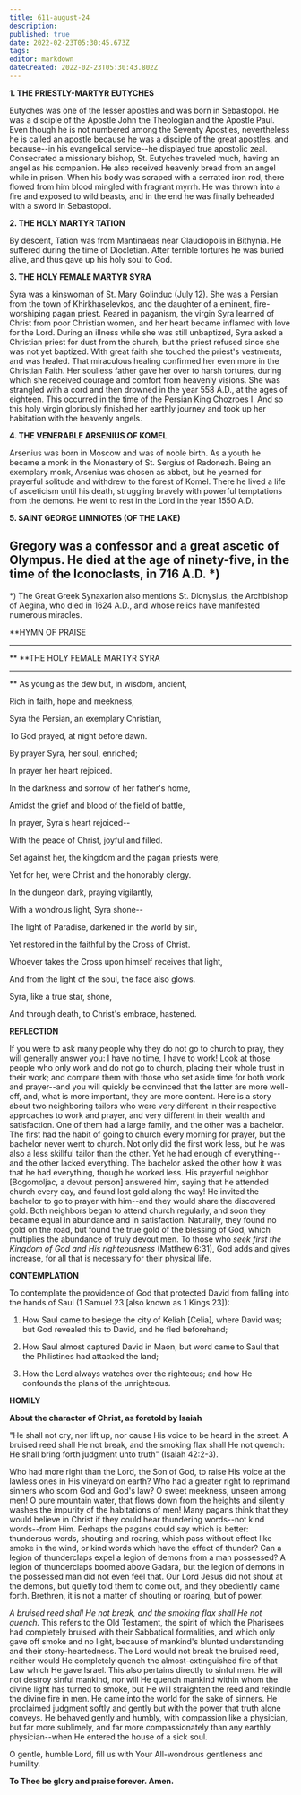 ```yaml
---
title: 611-august-24
description: 
published: true
date: 2022-02-23T05:30:45.673Z
tags: 
editor: markdown
dateCreated: 2022-02-23T05:30:43.802Z
---
```



**1. THE PRIESTLY-MARTYR EUTYCHES**

Eutyches was one of the lesser apostles and was born in Sebastopol. He was a disciple of the Apostle John the Theologian and the Apostle Paul. Even though he is not numbered among the Seventy Apostles, nevertheless he is called an apostle because he was a disciple of the great apostles, and because--in his evangelical service--he displayed true apostolic zeal. Consecrated a missionary bishop, St. Eutyches traveled much, having an angel as his companion. He also received heavenly bread from an angel while in prison. When his body was scraped with a serrated iron rod, there flowed from him blood mingled with fragrant myrrh. He was thrown into a fire and exposed to wild beasts, and in the end he was finally beheaded with a sword in Sebastopol.

**2. THE HOLY MARTYR TATION**

By descent, Tation was from Mantinaeas near Claudiopolis in Bithynia. He suffered during the time of Diocletian. After terrible tortures he was buried alive, and thus gave up his holy soul to God.

**3. THE HOLY FEMALE MARTYR SYRA**

Syra was a kinswoman of St. Mary Golinduc (July 12). She was a Persian from the town of Khirkhaselevkos, and the daughter of a eminent, fire-worshiping pagan priest. Reared in paganism, the virgin Syra learned of Christ from poor Christian women, and her heart became inflamed with love for the Lord. During an illness while she was still unbaptized, Syra asked a Christian priest for dust from the church, but the priest refused since she was not yet baptized. With great faith she touched the priest's vestments, and was healed. That miraculous healing confirmed her even more in the Christian Faith. Her soulless father gave her over to harsh tortures, during which she received courage and comfort from heavenly visions. She was strangled with a cord and then drowned in the year 558 A.D., at the ages of eighteen. This occurred in the time of the Persian King Chozroes I. And so this holy virgin gloriously finished her earthly journey and took up her habitation with the heavenly angels.

**4. THE VENERABLE ARSENIUS OF KOMEL**

Arsenius was born in Moscow and was of noble birth. As a youth he became a monk in the Monastery of St. Sergius of Radonezh. Being an exemplary monk, Arsenius was chosen as abbot, but he yearned for prayerful solitude and withdrew to the forest of Komel. There he lived a life of asceticism until his death, struggling bravely with powerful temptations from the demons. He went to rest in the Lord in the year 1550 A.D.

**5. SAINT GEORGE LIMNIOTES (OF THE LAKE)**

Gregory was a confessor and a great ascetic of Olympus. He died at the age of ninety-five, in the time of the Iconoclasts, in 716 A.D. *)
------------------
*) The Great Greek Synaxarion also mentions St. Dionysius, the Archbishop of Aegina, who died in 1624 A.D., and whose relics have manifested numerous miracles.


**HYMN OF PRAISE
**** 
**
**THE HOLY FEMALE MARTYR SYRA
**** 
**
As young as the dew but, in wisdom, ancient,
 

Rich in faith, hope and meekness,
 

Syra the Persian, an exemplary Christian,
 

To God prayed, at night before dawn.
 

By prayer Syra, her soul, enriched;
 

In prayer her heart rejoiced.
 

In the darkness and sorrow of her father's home,
 

Amidst the grief and blood of the field of battle,
 

In prayer, Syra's heart rejoiced--
 

With the peace of Christ, joyful and filled.
 

Set against her, the kingdom and the pagan priests were,
 

Yet for her, were Christ and the honorably clergy.


In the dungeon dark, praying vigilantly,
 

With a wondrous light, Syra shone--
 

The light of Paradise, darkened in the world by sin,
 

Yet restored in the faithful by the Cross of Christ.
 

Whoever takes the Cross upon himself receives that light,
 

And from the light of the soul, the face also glows.
 

Syra, like a true star, shone,
 

And through death, to Christ's embrace, hastened.
 

**REFLECTION**

If you were to ask many people why they do not go to church to pray, they will generally answer you: I have no time, I have to work! Look at those people who only work and do not go to church, placing their whole trust in their work; and compare them with those who set aside time for both work and prayer--and you will quickly be convinced that the latter are more well-off, and, what is more important, they are more content. Here is a story about two neighboring tailors who were very different in their respective approaches to work and prayer, and very different in their wealth and satisfaction. One of them had a large family, and the other was a bachelor. The first had the habit of going to church every morning for prayer, but the bachelor never went to church. Not only did the first work less, but he was also a less skillful tailor than the other. Yet he had enough of everything--and the other lacked everything. The bachelor asked the other how it was that he had everything, though he worked less. His prayerful neighbor [Bogomoljac, a devout person] answered him, saying that he attended church every day, and found lost gold along the way! He invited the bachelor to go to prayer with him--and they would share the discovered gold. Both neighbors began to attend church regularly, and soon they became equal in abundance and in satisfaction. Naturally, they found no gold on the road, but found the true gold of the blessing of God, which multiplies the abundance of truly devout men. To those who *seek first the Kingdom of God and His righteousness* (Matthew 6:31), God adds and gives increase, for all that is necessary for their physical life.


**CONTEMPLATION**


To contemplate the providence of God that protected David from falling into the hands of Saul (1 Samuel 23 [also known as 1 Kings 23]):

1.  How Saul came to besiege the city of Keliah [Celia], where David was; but God revealed this to David, and he fled beforehand;

1.  How Saul almost captured David in Maon, but word came to Saul that the Philistines had attacked the land;

1.  How the Lord always watches over the righteous; and how He confounds the plans of the unrighteous.


**HOMILY**


**About the character of Christ, as foretold by Isaiah**

"He shall not cry, nor lift up, nor cause His voice to be heard in the street. A bruised reed shall He not break, and the smoking flax shall He not quench: He shall bring forth judgment unto truth" (Isaiah 42:2-3).

Who had more right than the Lord, the Son of God, to raise His voice at the lawless ones in His vineyard on earth? Who had a greater right to reprimand sinners who scorn God and God's law? O sweet meekness, unseen among men! O pure mountain water, that flows down from the heights and silently washes the impurity of the habitations of men! Many pagans think that they would believe in Christ if they could hear thundering words--not kind words--from Him. Perhaps the pagans could say which is better: thunderous words, shouting and roaring, which pass without effect like smoke in the wind, or kind words which have the effect of thunder? Can a legion of thunderclaps expel a legion of demons from a man possessed? A legion of thunderclaps boomed above Gadara, but the legion of demons in the possessed man did not even feel that. Our Lord Jesus did not shout at the demons, but quietly told them to come out, and they obediently came forth. Brethren, it is not a matter of shouting or roaring, but of power.

*A bruised reed shall He not break, and the smoking flax shall He not quench.* This refers to the Old Testament, the spirit of which the Pharisees had completely bruised with their Sabbatical formalities, and which only gave off smoke and no light, because of mankind's blunted understanding and their stony-heartedness. The Lord would not break the bruised reed, neither would He completely quench the almost-extinguished fire of that Law which He gave Israel. This also pertains directly to sinful men. He will not destroy sinful mankind, nor will He quench mankind within whom the divine light has turned to smoke, but He will straighten the reed and rekindle the divine fire in men. He came into the world for the sake of sinners. He proclaimed judgment softly and gently but with the power that truth alone conveys. He behaved gently and humbly, with compassion like a physician, but far more sublimely, and far more compassionately than any earthly physician--when He entered the house of a sick soul.

O gentle, humble Lord, fill us with Your All-wondrous gentleness and humility.

**To Thee be glory and praise forever. Amen.**
